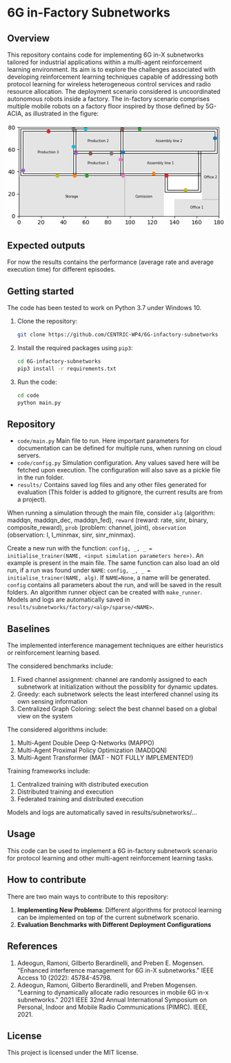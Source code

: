 # 6G in-Factory Subnetworks

## Overview
This repository contains code for implementing 6G in-X subnetworks tailored for industrial applications within a multi-agent reinforcement learning environment. Its aim is to explore the challenges associated with developing reinforcement learning techniques capable of addressing both protocol learning for wireless heterogeneous control services and radio resource allocation. The deployment scenario considered is uncoordinated autonomous robots inside a factory. The in-factory scenario comprises multiple mobile robots on a factory floor inspired by those defined by 5G-ACIA, as illustrated in the figure:

![image](https://github.com/CENTRIC-WP4/6G-infactory-subnetworks/blob/main/in-factory.gif)

## Expected outputs

For now the results contains the performance (average rate and average execution time) for different episodes.


## Getting started

The code has been tested to work on Python 3.7 under Windows 10.

1. Clone the repository:
    ```bash
    git clone https://github.com/CENTRIC-WP4/6G-infactory-subnetworks
    ```

2. Install the required packages using `pip3`:
   ```bash
   cd 6G-infactory-subnetworks
   pip3 install -r requirements.txt
   ```

3. Run the code:
    ```bash
    cd code
    python main.py
   ```
## Repository

- `code/main.py` Main file to run. Here important parameters for documentation can be defined for multiple runs, when running on cloud servers.
- `code/config.py` Simulation configuration. Any values saved here will be fetched upon execution. The configuration will also save as a pickle file in the run folder.
- `results/` Contains saved log files and any other files generated for evaluation (This folder is added to gitignore, the current results are from a project).
 
When running a simulation through the main file, consider `alg` (algorithm: maddqn, maddqn_dec, maddqn_fed), `reward` (reward: rate, sinr, binary, composite_reward), `prob` (problem: channel, joint), `observation` (observation: I, I_minmax, sinr, sinr_minmax).

Create a new run with the function: `config, _, _ = initialise_trainer(NAME, <input simulation parameters here>)`. An example is present in the main file. The same function can also load an old run, if a run was found under `NAME`: `config, _, _ = initialise_trainer(NAME, alg)`. If `NAME=None`, a name will be generated. `config` contains all parameters about the run, and will be saved in the result folders. An algorithm runner object can be created with `make_runner`. Models and logs are automatically saved in `results/subnetworks/factory/<alg>/sparse/<NAME>`.


## Baselines

The implemented interference management techniques are either heuristics or reinforcement learning based. 

The considered benchmarks include: 
  1. Fixed channel assignment: channel are randomly assigned to each subnetwork at initialization without the possiblity for dynamic updates. 
  2. Greedy: each subnetwork selects the least interfered channel using its own sensing information
  3. Centralized Graph Coloring: select the best channel based on a global view on the system

The considered algorithms include:
  1. Multi-Agent Double Deep Q-Networks (MAPPO)
  2. Multi-Agent Proximal Policy Optimization (MADDQN)
  3. Multi-Agent Transformer (MAT - NOT FULLY IMPLEMENTED!)

Training frameworks include:
  1. Centralized training with distributed execution
  2. Distributed training and execution
  3. Federated training and distributed execution

Models and logs are automatically saved in results/subnetworks/...

## Usage

This code can be used to implement a 6G in-factory subnetwork scenario for protocol learning and other multi-agent reinforcement learning tasks.


## How to contribute

There are two main ways to contribute to this repository:

1. **Implementing New Problems**: Different algorithms for protocol learning can be implemented on top of the current subnetwork scenario.
2. **Evaluation Benchmarks with Different Deployment Configurations**

## References

1. Adeogun, Ramoni, Gilberto Berardinelli, and Preben E. Mogensen. "Enhanced interference management for 6G in-X subnetworks." IEEE Access 10 (2022): 45784-45798.
2. Adeogun, Ramoni, Gilberto Berardinelli, and Preben Mogensen. "Learning to dynamically allocate radio resources in mobile 6G in-x subnetworks." 2021 IEEE 32nd Annual International Symposium on Personal, Indoor and Mobile Radio Communications (PIMRC). IEEE, 2021.



## License

This project is licensed under the MIT license.
